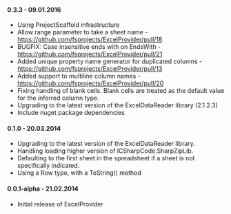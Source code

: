 #### 0.3.3 - 09.01.2016
* Using ProjectScaffold infrastructure
* Allow range parameter to take a sheet name - https://github.com/fsprojects/ExcelProvider/pull/18
* BUGFIX: Case insensitive ends with on EndsWith - https://github.com/fsprojects/ExcelProvider/pull/21
* Added unique property name generator for duplicated columns - https://github.com/fsprojects/ExcelProvider/pull/13
* Added support to multiline column names - https://github.com/fsprojects/ExcelProvider/pull/20
* Fixing handling of blank cells. Blank cells are treated as the default value for the inferred column type.
* Upgrading to the latest version of the ExcelDataReader library (2.1.2.3)
* Include nuget package dependencies

#### 0.1.0 - 20.03.2014
* Upgrading to the latest version of the ExcelDataReader library.
* Handling loading higher version of ICSharpCode.SharpZipLib.
* Defaulting to the first sheet in the spreadsheet if a sheet is not specifically indicated.
* Using a Row type, with a ToString() method

#### 0.0.1-alpha - 21.02.2014
* Initial release of ExcelProvider